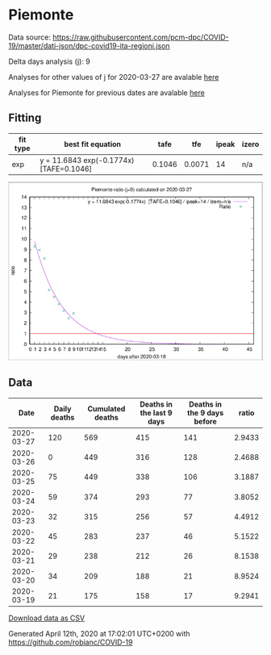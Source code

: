 # Piemonte

Data source: https://raw.githubusercontent.com/pcm-dpc/COVID-19/master/dati-json/dpc-covid19-ita-regioni.json

Delta days analysis (j): 9

Analyses for other values of j for 2020-03-27 are avalable [here](../2020-03-27/README.md)

Analyses for Piemonte for previous dates are avalable [here](../README.md)

## Fitting 
|fit type|best fit equation|tafe|tfe|ipeak|izero|
|-------|-----|--------|------|---|---|
|exp|y = 11.6843 exp(-0.1774x)  [TAFE=0.1046]|0.1046|0.0071|14|n/a|

![Plot](COVID-19_piemonte_j9_2020-03-27.png)

## Data
|Date|Daily deaths|Cumulated deaths|Deaths in the last 9 days|Deaths in the 9 days before|ratio|
|----|----------|-----------|-------|--------------------|-----|
|2020-03-27|120|569|415|141|2.9433|
|2020-03-26|0|449|316|128|2.4688|
|2020-03-25|75|449|338|106|3.1887|
|2020-03-24|59|374|293|77|3.8052|
|2020-03-23|32|315|256|57|4.4912|
|2020-03-22|45|283|237|46|5.1522|
|2020-03-21|29|238|212|26|8.1538|
|2020-03-20|34|209|188|21|8.9524|
|2020-03-19|21|175|158|17|9.2941|

[Download data as CSV](COVID-19_piemonte_j9_2020-03-27.csv)

Generated April 12th, 2020 at 17:02:01 UTC+0200 with https://github.com/robianc/COVID-19
